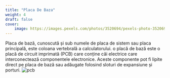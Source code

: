 ```yaml
---
title: "Placa De Baza"
weight: 4
draft: false
cover:
    image: https://images.pexels.com/photos/3520694/pexels-photo-3520694.jpeg?auto=compress&cs=tinysrgb&w=1260&h=750&dpr=1
---
```

Placa de bază, cunoscută și sub numele de placa de sistem sau placa principală, este coloana vertebrală a calculatorului. o placă de bază este o placă de circuit imprimată (PCB) care conține căi electrice care interconectează componentele electronice. Aceste componente pot fi lipite direct pe placa de bază sau adăugate folosind sloturi de expansiune și porturi.
![pcb](https://images.pexels.com/photos/50711/board-electronics-computer-data-processing-50711.jpeg?auto=compress&cs=tinysrgb&w=1260&h=750&dpr=1)

